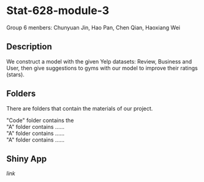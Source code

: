 # Stat-628-module-3

Group 6 menbers: 
Chunyuan Jin, Hao Pan, Chen Qian, Haoxiang Wei

## Description
We construct a model with the given Yelp datasets: Review, Business and User, then give suggestions to gyms with our model to improve their ratings (stars).


## Folders
There are folders that contain the materials of our project.   
 
"Code" folder contains the  
"A" folder contains ......  
"A" folder contains ......  
"A" folder contains ......  

## Shiny App
*link*
